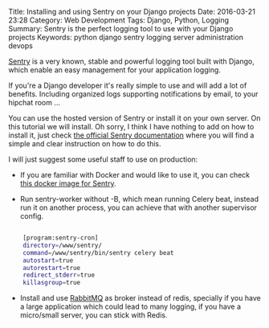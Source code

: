 Title: Installing and using Sentry on your Django projects
Date: 2016-03-21 23:28
Category: Web Development
Tags: Django, Python, Logging
Summary: Sentry is the perfect logging tool to use with your Django projects
Keywords: python
          django
          sentry
          logging
          server
          administration
          devops


[Sentry][1] is a very known, stable and powerful logging tool built with Django, which enable
an easy management for your application logging.

If you're a Django developer it's really
simple to use and will add a lot of benefits. Including organized logs supporting notifications
by email, to your hipchat room ...

You can use the hosted version of Sentry or install it on your own server. On this tutorial
we will install. Oh sorry, I think I have nothing to add on how to install it, just check [the official Sentry
documentation][2] where you will find a simple and clear instruction on how to do this.

I will just suggest some useful staff to use on production:

- If you are familiar with Docker and would like to use it, you can check [this docker image for Sentry][3].

- Run sentry-worker without -B, which mean running Celery beat, instead run it on another process, you can achieve
that with another supervisor config.

```bash

    [program:sentry-cron]
    directory=/www/sentry/
    command=/www/sentry/bin/sentry celery beat
    autostart=true
    autorestart=true
    redirect_stderr=true
    killasgroup=true

```

- Install and use [RabbitMQ][4] as broker instead of redis, specially if you have a large application which could lead
to many logging, if you have a micro/small server, you can stick with Redis.


[1]: https://www.getsentry.com
[2]: https://docs.getsentry.com/on-premise/server/installation/
[3]: https://hub.docker.com/_/sentry/
[4]: https://www.rabbitmq.com/download.html
